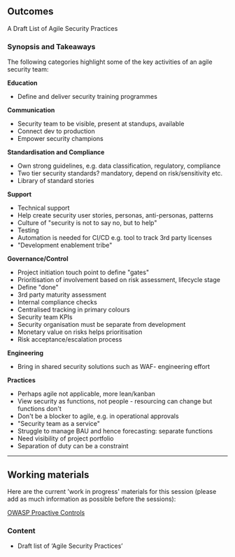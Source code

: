 ## Outcomes

A Draft List of Agile Security Practices

### Synopsis and Takeaways

The following categories highlight some of the key activities of an agile security team:

**Education**

- Define and deliver security training programmes

**Communication** 

- Security team to be visible, present at standups, available
- Connect dev to production
- Empower security champions

**Standardisation and Compliance**

- Own strong guidelines, e.g. data classification, regulatory, compliance
- Two tier security standards? mandatory, depend on risk/sensitivity etc.
- Library of standard stories

**Support**

- Technical support
- Help create security user stories, personas, anti-personas, patterns
- Culture of "security is not to say no, but to help"
- Testing
- Automation is needed for CI/CD e.g. tool to track 3rd party licenses
- "Development enablement tribe"

**Governance/Control**

- Project initiation touch point to define "gates"
- Prioritisation of involvement based on risk assessment, lifecycle stage
- Define "done"
- 3rd party maturity assessment 
- Internal compliance checks
- Centralised tracking in primary colours
- Security team KPIs
- Security organisation must be separate from development
- Monetary value on risks helps prioritisation
- Risk acceptance/escalation process

**Engineering**

- Bring in shared security solutions such as WAF- engineering effort

**Practices**

- Perhaps agile not applicable, more lean/kanban
- View security as functions, not people - resourcing can change but functions don't
- Don't be a blocker to agile, e.g. in operational approvals
- "Security team as a service"
- Struggle to manage BAU and hence forecasting: separate functions
- Need visibility of project portfolio
- Separation of duty can be a constraint

--- 

## Working materials

Here are the current 'work in progress' materials for this session (please add as much information as possible before the sessions):

<a href="https://www.owasp.org/index.php/OWASP_Proactive_Controls#tab=OWASP_Proactive_Controls_2016">OWASP Proactive Controls</a>

### Content

- Draft list of ‘Agile Security Practices’
